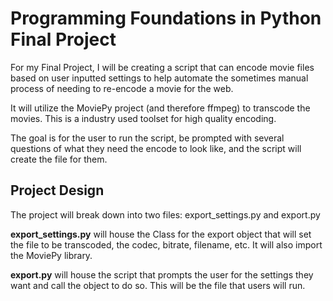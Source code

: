 # Programming Foundations in Python Final Project

For my Final Project, I will be creating a script that can encode movie files
based on user inputted settings to help automate the sometimes manual process
of needing to re-encode a movie for the web.

It will utilize the MoviePy project (and therefore ffmpeg) to transcode the
movies. This is a industry used toolset for high quality encoding.

The goal is for the user to run the script, be prompted with several questions
of what they need the encode to look like, and the script will create the file
for them.

## Project Design

The project will break down into two files: export_settings.py and export.py

**export_settings.py** will house the Class for the export object that will set
the file to be transcoded, the codec, bitrate, filename, etc. It will also
import the MoviePy library.

**export.py** will house the script that prompts the user for the settings they
want and call the object to do so. This will be the file that users will run.
